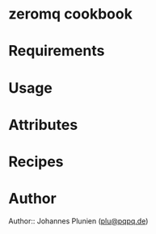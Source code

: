 # zeromq cookbook

# Requirements

# Usage

# Attributes

# Recipes

# Author

Author:: Johannes Plunien (<plu@pqpq.de>)
